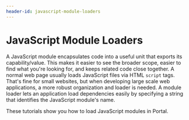```yaml
---
header-id: javascript-module-loaders
---
```


# JavaScript Module Loaders

A JavaScript module encapsulates code into a useful unit that exports its
capability/value. This makes it easier to see the broader scope, easier to find
what you're looking for, and keeps related code close together. A normal web
page usually loads JavaScript files via HTML `script` tags. That's fine for
small websites, but when developing large scale web applications, a more robust
organization and loader is needed. A module loader lets an application load
dependencies easily by specifying a string that identifies the JavaScript
module's name.

These tutorials show you how to load JavaScript modules in Portal. 
